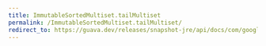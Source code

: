 ```yaml
---
title: ImmutableSortedMultiset.tailMultiset
permalink: /ImmutableSortedMultiset.tailMultiset/
redirect_to: https://guava.dev/releases/snapshot-jre/api/docs/com/google/common/collect/ImmutableSortedMultiset.html#tailMultiset-E-com.google.common.collect.BoundType-
---
```

